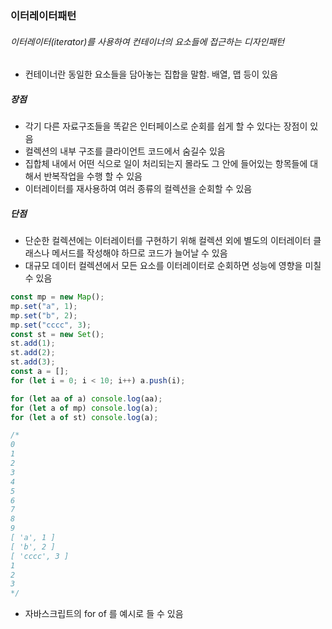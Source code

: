 ### 이터레이터패턴

###### 이터레이터(iterator)를 사용하여 컨테이너의 요소들에 접근하는 디자인패턴

- 컨테이너란 동일한 요소들을 담아놓는 집합을 말함. 배열, 맵 등이 있음

##### 장점

- 각기 다른 자료구조들을 똑같은 인터페이스로 순회를 쉽게 할 수 있다는 장점이 있음
- 컬렉션의 내부 구조를 클라이언트 코드에서 숨길수 있음
- 집합체 내에서 어떤 식으로 일이 처리되는지 몰라도 그 안에 들어있는 항목들에 대해서 반복작업을 수행 할 수 있음
- 이터레이터를 재사용하여 여러 종류의 컬렉션을 순회할 수 있음

##### 단점

- 단순한 컬렉션에는 이터레이터를 구현하기 위해 컬렉션 외에 별도의 이터레이터 클래스나 메서드를 작성해야 하므로 코드가 늘어날 수 있음
- 대규모 데이터 컬렉션에서 모든 요소를 이터레이터로 순회하면 성능에 영향을 미칠 수 있음

```javascript
const mp = new Map();
mp.set("a", 1);
mp.set("b", 2);
mp.set("cccc", 3);
const st = new Set();
st.add(1);
st.add(2);
st.add(3);
const a = [];
for (let i = 0; i < 10; i++) a.push(i);

for (let aa of a) console.log(aa);
for (let a of mp) console.log(a);
for (let a of st) console.log(a);

/* 
0
1
2
3
4
5
6
7
8
9
[ 'a', 1 ]
[ 'b', 2 ]
[ 'cccc', 3 ]
1
2
3
*/
```

- 자바스크립트의 for of 를 예시로 들 수 있음
